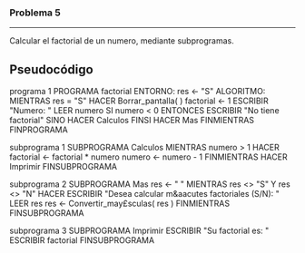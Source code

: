### Problema 5
--------------
Calcular el factorial de un numero, mediante subprogramas.

Pseudocódigo
-------------

programa 1
    PROGRAMA factorial
    ENTORNO:
    res <- "S"
        ALGORITMO:
        MIENTRAS res = "S" HACER
              Borrar_pantalla( )
              factorial <- 1
              ESCRIBIR "Numero: "
              LEER numero
              SI numero < 0 ENTONCES
                 ESCRIBIR "No tiene factorial"
              SINO
                 HACER Calculos
              FINSI
              HACER Mas
        FINMIENTRAS
    FINPROGRAMA

subprograma 1
    SUBPROGRAMA Calculos
        MIENTRAS numero > 1 HACER
              factorial <- factorial * numero
              numero <- numero - 1
        FINMIENTRAS
        HACER Imprimir
    FINSUBPROGRAMA


subprograma 2
    SUBPROGRAMA Mas
        res <- " "
        MIENTRAS res <> "S" Y res <> "N" HACER
              ESCRIBIR "Desea calcular m&aacutes factoriales (S/N): "
              LEER res
              res <- Convertir_may£sculas( res )
        FINMIENTRAS
    FINSUBPROGRAMA

subprograma 3
    SUBPROGRAMA Imprimir
        ESCRIBIR "Su factorial es: "
        ESCRIBIR factorial
    FINSUBPROGRAMA
